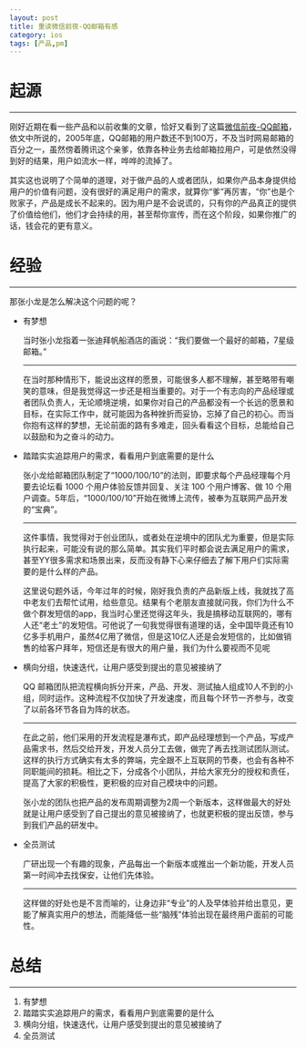 ```yaml
---
layout: post
title: 重读微信前夜-QQ邮箱有感
category: ios
tags: [产品,pm]
---
```



起源
====
---
刚好近期在看一些产品和以前收集的文章，恰好又看到了这篇[微信前夜-QQ邮箱](http://www.geekpark.net/read/view/162060)，依文中所说的，2005年底，QQ邮箱的用户数还不到100万，不及当时网易邮箱的百分之一，虽然傍着腾讯这个亲爹，依靠各种业务去给邮箱拉用户，可是依然没得到好的结果，用户如流水一样，哗哗的流掉了。

其实这也说明了个简单的道理，对于做产品的人或者团队，如果你产品本身提供给用户的价值有问题，没有很好的满足用户的需求，就算你“爹”再厉害，“你”也是个败家子，产品是成长不起来的。因为用户是不会说谎的，只有你的产品真正的提供了价值给他们，他们才会持续的用，甚至帮你宣传，而在这个阶段，如果你推广的话，钱会花的更有意义。


经验
====
---
那张小龙是怎么解决这个问题的呢？

* 有梦想

	当时张小龙指着一张迪拜帆船酒店的画说：“我们要做一个最好的邮箱，7星级邮箱。”
	***
	在当时那种情形下，能说出这样的愿景，可能很多人都不理解，甚至略带有嘲笑的意味，但是我觉得这一步还是相当重要的。对于一个有志向的产品经理或者团队负责人，无论顺境逆境，如果你对自己的产品都没有一个长远的愿景和目标，在实际工作中，就可能因为各种挫折而妥协，忘掉了自己的初心。而当你抱有这样的梦想，无论前面的路有多难走，回头看看这个目标，总能给自己以鼓励和为之奋斗的动力。


* 踏踏实实追踪用户的需求，看看用户到底需要的是什么

	张小龙给邮箱团队制定了“1000/100/10”的法则，即要求每个产品经理每个月要去论坛看 1000 个用户体验反馈并回复、关注 100 个用户博客、做 10 个用户调查。5年后，“1000/100/10”开始在微博上流传，被奉为互联网产品开发的“宝典”。
	***
	这件事情，我觉得对于创业团队，或者处在逆境中的团队尤为重要，但是实际执行起来，可能没有说的那么简单。其实我们平时都会说去满足用户的需求，甚至YY很多需求和场景出来，反而没有静下心来仔细去了解下用户们实际需要的是什么样的产品。
	
	这里说句题外话，今年过年的时候，刚好我负责的产品新版上线，我就找了高中老友们去帮忙试用，给些意见。结果有个老朋友直接就问我，你们为什么不做个群发短信的app，我当时心里还觉得这年头，我是搞移动互联网的，哪有人还“老土”的发短信。可他说了一句我觉得很有道理的话，全中国毕竟还有10亿多手机用户，虽然4亿用了微信，但是这10亿人还是会发短信的，比如做销售的给客户拜年，短信还是有很大的用户量，我们为什么要视而不见呢
	
* 横向分组，快速迭代，让用户感受到提出的意见被接纳了

	QQ 邮箱团队把流程横向拆分开来，产品、开发、测试抽人组成10人不到的小组，同时运作。这种流程不仅加快了开发速度，而且每个环节一齐参与，改变了以前各环节各自为阵的状态。
	***
	在此之前，他们采用的开发流程是瀑布式，即产品经理想到一个产品，写成产品需求书，然后交给开发，开发人员分工去做，做完了再去找测试团队测试。这样的执行方式确实有太多的弊端，完全跟不上互联网的节奏，也会有各种不同职能间的损耗。相比之下，分成各个小团队，并给大家充分的授权和责任，提高了大家的积极性，更积极的应对自己模块中的问题。
	
	张小龙的团队也把产品的发布周期调整为2周一个新版本，这样做最大的好处就是让用户感受到了自己提出的意见被接纳了，也就更积极的提出反馈，参与到我们产品的研发中。
	
* 全员测试

	广研出现一个有趣的现象，产品每出一个新版本或推出一个新功能，开发人员第一时间冲去找保安，让他们先体验。
	***
	这样做的好处也是不言而喻的，让身边非“专业”的人及早体验并给出意见，更能了解真实用户的想法，而能降低一些“脑残”体验出现在最终用户面前的可能性。
	
总结
====
---
1. 有梦想
2. 踏踏实实追踪用户的需求，看看用户到底需要的是什么
3. 横向分组，快速迭代，让用户感受到提出的意见被接纳了
4. 全员测试
